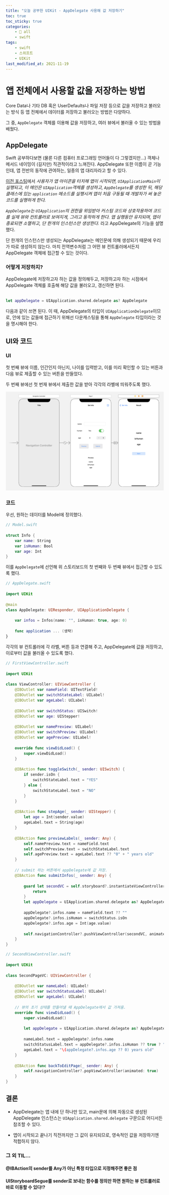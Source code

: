 ```yaml
---
title: "오늘 공부한 UIKit - AppDelegate 사용해 값 저장하기"
toc: true
toc_sticky: true
categories:
    - 📂 all
    - swift
tags:
    - swift
    - 스위프트
    - UIKit
last_modified_at: 2021-11-19
---
```


# 앱 전체에서 사용할 값을 저장하는 방법

Core Data나 기타 DB 혹은 UserDefaults나 파일 저장 등으로 값을 저장하고 불러오는 방식 등 앱 전체에서 데이터를 저장하고 불러오는 방법은 다양하다.

그 중, `AppDelegate` 객체를 이용해 값을 저장하고, 여러 뷰에서 불러올 수 있는 방법을 배웠다.

## AppDelegate

Swift 공부하다보면 (물론 다른 컴퓨터 프로그래밍 언어들이 다 그렇겠지만...) 객체나 메서드 네이밍이 (길지만) 직관적이라고 느껴진다. AppDelegate 또한 이름이 곧 기능인데, 앱 전반의 동작에 관여하는, 일종의 앱 대리자라고 할 수 있다.

[이전 포스팅](https://2unbini.github.io/📂%20all/swift/UIKit-2/)에서 *사용자가 앱 아이콘을 터치해 앱이 시작되면, `UIApplicationMain`이 실행되고, 이 메인은 `UIApplication`객체를 생성하고, `AppDelegate`를 생성한 뒤, 해당 클래스에 있는 `application` 메소드를 실행시켜 앱이 처음 구동될 때 개발자가 써 놓은 코드를 실행하게 한다.*

*`AppDelegate`는 `UIApplication`의 권한을 위임받아 커스텀 코드와 상호작용하여 코드를 실제 뷰와 컨트롤러로 보여지게, 그리고 동작하게 한다. 앱 실행동안 유지되며, 앱이 종료되면 소멸하고, 단 한개의 인스턴스만 생성한다.* 라고 AppDelegate의 기능을 설명했다.

단 한개의 인스턴스만 생성되는 AppDelegate는 메인문에 의해 생성되기 때문에 우리가 따로 생성하지 않는다. 마치 전역변수처럼 그 어떤 뷰 컨트롤러에서든지 AppDelegate 객체에 접근할 수 있는 것이다.

### 어떻게 저장하지?

AppDelegate에 저장하고자 하는 값을 정의해두고, 저장하고자 하는 시점에서 AppDelegate 객체를 호출해 해당 값을 불러오고, 갱신하면 된다.

```swift

let appDelegate = UIApplication.shared.delegate as? AppDelegate

```

다음과 같이 쓰면 된다. 이 때, AppDelegate의 타입이 `UIApplicationDelegate`이므로, 안에 있는 값들에 접근하기 위해선 다운캐스팅을 통해 `AppDelegate` 타입이라는 것을 명시해야 한다.

## UI와 코드

### UI

첫 번째 뷰에 이름, 인간인지 아닌지, 나이를 입력받고, 이를 미리 확인할 수 있는 버튼과 다음 뷰로 제출할 수 있는 버튼을 만들었다.

두 번째 뷰에선 첫 번재 뷰에서 제출한 값을 받아 각각의 라벨에 띄워주도록 했다.

![storyboard](/assets/images/UIKit/uikit-6-storyboard.png)

### 코드

우선, 원하는 데이터를 Model에 정의했다.

```swift
// Model.swift

struct Info {
    var name: String
    var isHuman: Bool
    var age: Int
}
```

이를 `AppDelegate`에 선언해 위 스토리보드의 첫 번째와 두 번째 뷰에서 접근할 수 있도록 했다.

```swift
// AppDelegate.swift

import UIKit

@main
class AppDelegate: UIResponder, UIApplicationDelegate {
    
    var infos = Infos(name: "", isHuman: true, age: 0)

    func application ... (생략)
}
```

각각의 뷰 컨트롤러에 각 라벨, 버튼 등과 연결해 주고, AppDelegate에 값을 저장하고, 이로부터 값을 불러올 수 있도록 했다.

```swift
// FirstViewController.swift

import UIKit

class ViewController: UIViewController {
    @IBOutlet var nameField: UITextField!
    @IBOutlet var switchStateLabel: UILabel!
    @IBOutlet var ageLabel: UILabel!
    
    @IBOutlet var switchStatus: UISwitch!
    @IBOutlet var age: UIStepper!
    
    @IBOutlet var namePreview: UILabel!
    @IBOutlet var switchPreview: UILabel!
    @IBOutlet var agePreview: UILabel!
    
    override func viewDidLoad() {
        super.viewDidLoad()
    }
    
    @IBAction func toggleSwitch(_ sender: UISwitch) {
        if sender.isOn {
            switchStateLabel.text = "YES"
        } else {
            switchStateLabel.text = "NO"
        }
    }
    
    @IBAction func stepAge(_ sender: UIStepper) {
        let age = Int(sender.value)
        ageLabel.text = String(age)
    }
    
    @IBAction func previewLabels(_ sender: Any) {
        self.namePreview.text = nameField.text
        self.switchPreview.text = switchStateLabel.text
        self.agePreview.text = ageLabel.text ?? "0" + " years old"
    }
    
    // submit 하는 버튼에서 appDelegate에 값 저장.
    @IBAction func submitInfos(_ sender: Any) {
    
        guard let secondVC = self.storyboard?.instantiateViewController(withIdentifier: "SecondPageVC") as? SecondPageVC else {
            return
        }
        let appDelegate = UIApplication.shared.delegate as? AppDelegate

        appDelegate?.infos.name = nameField.text ?? ""
        appDelegate?.infos.isHuman = switchStatus.isOn
        appDelegate?.infos.age = Int(age.value)

        self.navigationController?.pushViewController(secondVC, animated: true)
    }
}
```

```swift
// SecondViewController.swift

import UIKit

class SecondPageVC: UIViewController {
	
    @IBOutlet var nameLabel: UILabel!
    @IBOutlet var switchStatusLabel: UILabel!
    @IBOutlet var ageLabel: UILabel!
    
	// 뷰의 초기 상태를 만들어낼 때 AppDelegate에서 값 가져옴.
    override func viewDidLoad() {
        super.viewDidLoad()
        
        let appDelegate = UIApplication.shared.delegate as? AppDelegate
        
        nameLabel.text = appDelegate?.infos.name
        switchStatusLabel.text = appDelegate?.infos.isHuman ?? true ? "YES" : "NO"
        ageLabel.text = "\(appDelegate?.infos.age ?? 0) years old"
    }
    
    @IBAction func backToEditPage(_ sender: Any) {
        self.navigationController?.popViewController(animated: true)
    }
}
```

## 결론

- AppDelegate는 앱 내에 단 하나만 있고, main문에 의해 자동으로 생성된 AppDelegate 인스턴스는 `UIApplication.shared.delegate` 구문으로 어디서든 참조할 수 있다.

- 앱이 시작되고 끝나기 직전까지만 그 값이 유지되므로, 영속적인 값을 저장하기엔 적합하지 않다.

### 그 외 TIL...

#### @IBAction의 sender를 Any가 아닌 특정 타입으로 지정해주면 좋은 점

#### UIStoryboardSegue를 sender로 보내는 함수를 정의만 하면 원하는 뷰 컨트롤러로 바로 이동할 수 있다!?